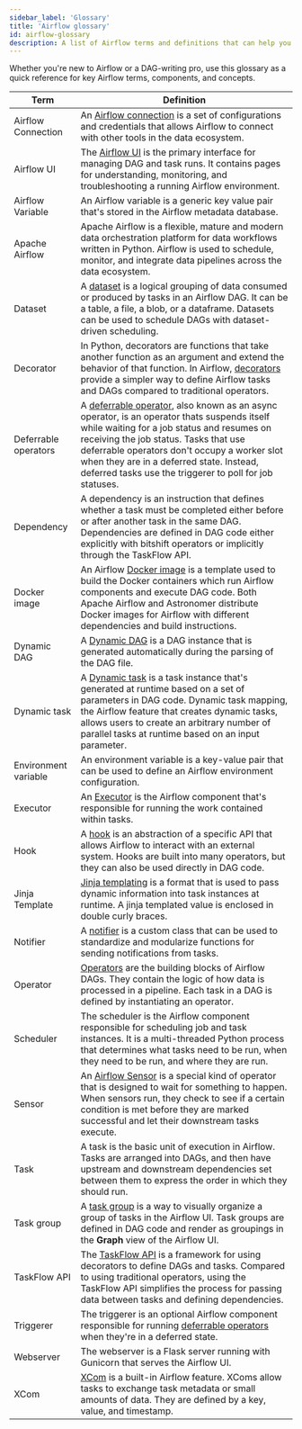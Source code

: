 ```yaml
---
sidebar_label: 'Glossary'
title: 'Airflow glossary'
id: airflow-glossary
description: A list of Airflow terms and definitions that can help you learn or brush up on key Airflow concepts.
---
```

Whether you're new to Airflow or a DAG-writing pro, use this glossary as a quick reference for key Airflow terms, components, and concepts.

| Term | Definition |
|------|-------------|
| Airflow Connection| An [Airflow connection](connections.md) is a set of configurations and credentials that allows Airflow to connect with other tools in the data ecosystem. |
| Airflow UI| The [Airflow UI](airflow-ui.md) is the primary interface for managing DAG and task runs. It contains pages for understanding, monitoring, and troubleshooting a running Airflow environment. |
| Airflow Variable| An Airflow variable is a generic key value pair that's stored in the Airflow metadata database. |
| Apache Airflow | Apache Airflow is a flexible, mature and modern data orchestration platform for data workflows written in Python. Airflow is used to schedule, monitor, and integrate data pipelines across the data ecosystem. |
| Dataset| A [dataset](airflow-datasets.md) is a logical grouping of data consumed or produced by tasks in an Airflow DAG. It can be a table, a file, a blob, or a dataframe. Datasets can be used to schedule DAGs with dataset-driven scheduling. |
| Decorator| In Python, decorators are functions that take another function as an argument and extend the behavior of that function. In Airflow, [decorators](airflow-decorators.md) provide a simpler way to define Airflow tasks and DAGs compared to traditional operators. |
| Deferrable operators | A [deferrable operator](deferrable-operators.md), also known as an async operator, is an operator thats suspends itself while waiting for a job status and resumes on receiving the job status. Tasks that use deferrable operators don't occupy a worker slot when they are in a deferred state. Instead, deferred tasks use the triggerer to poll for job statuses. |
| Dependency| A dependency is an instruction that defines whether a task must be completed either before or after another task in the same DAG. Dependencies are defined in DAG code either explicitly with bitshift operators or implicitly through the TaskFlow API. |
| Docker image| An Airflow [Docker image](https://www.techtarget.com/searchitoperations/definition/Docker-image) is a template used to build the Docker containers which run Airflow components and execute DAG code. Both Apache Airflow and Astronomer distribute Docker images for Airflow with different dependencies and build instructions. |
| Dynamic DAG | A [Dynamic DAG](dynamically-generating-dags.md) is a DAG instance that is generated automatically during the parsing of the DAG file. |
| Dynamic task | A [Dynamic task](dynamic-tasks.md#dynamic-task-concepts) is a task instance that's generated at runtime based on a set of parameters in DAG code. Dynamic task mapping, the Airflow feature that creates dynamic tasks, allows users to create an arbitrary number of parallel tasks at runtime based on an input parameter. |
| Environment variable| An environment variable is a key-value pair that can be used to define an Airflow environment configuration. |
| Executor| An [Executor](airflow-executors-explained.md) is the Airflow component that's responsible for running the work contained within tasks. |
| Hook| A [hook](what-is-a-hook.md) is an abstraction of a specific API that allows Airflow to interact with an external system. Hooks are built into many operators, but they can also be used directly in DAG code. |
| Jinja Template| [Jinja templating](https://airflow.apache.org/docs/apache-airflow/stable/core-concepts/operators.html#jinja-templating) is a format that is used to pass dynamic information into task instances at runtime. A jinja templated value is enclosed in double curly braces. |
| Notifier| A [notifier](error-notifications-in-airflow.md#notifiers) is a custom class that can be used to standardize and modularize functions for sending notifications from tasks. |
| Operator| [Operators](what-is-an-operator.md) are the building blocks of Airflow DAGs. They contain the logic of how data is processed in a pipeline. Each task in a DAG is defined by instantiating an operator. |
| Scheduler| The scheduler is the Airflow component responsible for scheduling job and task instances. It is a multi-threaded Python process that determines what tasks need to be run, when they need to be run, and where they are run. |
| Sensor| An [Airflow Sensor](what-is-a-sensor.md) is a special kind of operator that is designed to wait for something to happen. When sensors run, they check to see if a certain condition is met before they are marked successful and let their downstream tasks execute. |
| Task| A task is the basic unit of execution in Airflow. Tasks are arranged into DAGs, and then have upstream and downstream dependencies set between them to express the order in which they should run. |
| Task group| A [task group](task-groups.md) is a way to visually organize a group of tasks in the Airflow UI. Task groups are defined in DAG code and render as groupings in the **Graph** view of the Airflow UI.  |
| TaskFlow API| The [TaskFlow API](dags.md#writing-dags-with-the-taskflow-api) is a framework for using decorators to define DAGs and tasks. Compared to using traditional operators, using the TaskFlow API simplifies the process for passing data between tasks and defining dependencies. |
| Triggerer| The triggerer is an optional Airflow component responsible for running [deferrable operators](deferrable-operators.md#terms-and-concepts) when they're in a deferred state. |
| Webserver| The webserver is a Flask server running with Gunicorn that serves the Airflow UI. |
| XCom| [XCom](airflow-passing-data-between-tasks.md#xcom) is a built-in Airflow feature. XComs allow tasks to exchange task metadata or small amounts of data. They are defined by a key, value, and timestamp. |